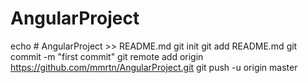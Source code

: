 # AngularProject
echo # AngularProject >> README.md
git init
git add README.md
git commit -m "first commit"
git remote add origin https://github.com/mmrtn/AngularProject.git
git push -u origin master
